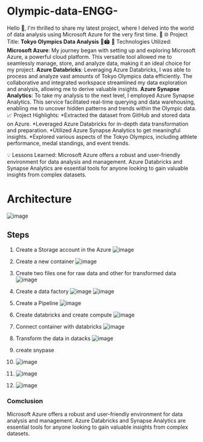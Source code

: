 # Olympic-data-ENGG-
Hello 👋,
I'm thrilled to share my latest project, where I delved into the world of data analysis using Microsoft Azure for the very first time. 🚀
🌐 Project Title: **Tokyo Olympics Data Analysis** 🥇🏟️
🔧 Technologies Utilized:
**Microsoft Azure**: My journey began with setting up and exploring Microsoft Azure, a powerful cloud platform. This versatile tool allowed me to seamlessly manage, store, and analyze data, making it an ideal choice for my project.
**Azure Databricks**: Leveraging Azure Databricks, I was able to process and analyze vast amounts of Tokyo Olympics data efficiently. The collaborative and integrated workspace streamlined my data exploration and analysis, allowing me to derive valuable insights.
**Azure Synapse Analytics**: To take my analysis to the next level, I employed Azure Synapse Analytics. This service facilitated real-time querying and data warehousing, enabling me to uncover hidden patterns and trends within the Olympic data.
📈 Project Highlights:
*Extracted the dataset from GitHub and stored data on Azure.
*Leveraged Azure Databricks for in-depth data transformation and preparation.
*Utilized Azure Synapse Analytics to get meaningful insights.
*Explored various aspects of the Tokyo Olympics, including athlete performance, medal standings, and event trends.

💡 Lessons Learned:
Microsoft Azure offers a robust and user-friendly environment for data analysis and management.
Azure Databricks and Synapse Analytics are essential tools for anyone looking to gain valuable insights from complex datasets.

# Architecture #
![image](https://github.com/untddanny/Olympic-data-ENGG-/assets/126316522/5b30085e-de93-4ebb-b3a3-0846e9056052)

## Steps ##
1. Create a Storage account in the Azure
   ![image](https://github.com/untddanny/Olympic-data-ENGG-/assets/126316522/49e330aa-e812-4cb8-9abc-6ae9200859b4)
2. Create a new container
   ![image](https://github.com/untddanny/Olympic-data-ENGG-/assets/126316522/7f1c8221-69af-4816-a5a6-b74021e6a8fb)
3. Create two files one for raw data and other for transformed data
   ![image](https://github.com/untddanny/Olympic-data-ENGG-/assets/126316522/e3faea80-d93e-47dc-acc6-062e9428c304)
4. Create a data factory
   ![image](https://github.com/untddanny/Olympic-data-ENGG-/assets/126316522/27a17ab2-b9db-4387-bcba-a2c4f488b2b0)
   ![image](https://github.com/untddanny/Olympic-data-ENGG-/assets/126316522/42c0fdd4-7935-41b3-b080-90ee865f92d1)

6. Create a Pipeline
   ![image](https://github.com/untddanny/Olympic-data-ENGG-/assets/126316522/0a7c18b1-f724-4d83-b5a0-8ae915c64a41)
7. Create databricks and create compute
   ![image](https://github.com/untddanny/Olympic-data-ENGG-/assets/126316522/f18bdf3f-c7e4-4143-8696-15bcfab3aee4)
8. Connect container with databricks
   ![image](https://github.com/untddanny/Olympic-data-ENGG-/assets/126316522/6b9524a8-a293-4103-a916-7cee7e6f1434)
9. Transform the data in datacks
    ![image](https://github.com/untddanny/Olympic-data-ENGG-/assets/126316522/fde3866a-6f5d-4099-9235-7606fc2429c2)
10. create snypase
11. ![image](https://github.com/untddanny/Olympic-data-ENGG-/assets/126316522/7faf5d33-f72d-495a-a9cb-896a258eeffe)
12. ![image](https://github.com/untddanny/Olympic-data-ENGG-/assets/126316522/4b7dbb1f-148c-4cfd-829f-528a544245b8)
13. ![image](https://github.com/untddanny/Olympic-data-ENGG-/assets/126316522/49f9fd39-970e-4e28-a95c-dd868ee73ed2)

### Comclusion ###
Microsoft Azure offers a robust and user-friendly environment for data analysis and management.
Azure Databricks and Synapse Analytics are essential tools for anyone looking to gain valuable insights from complex datasets.









